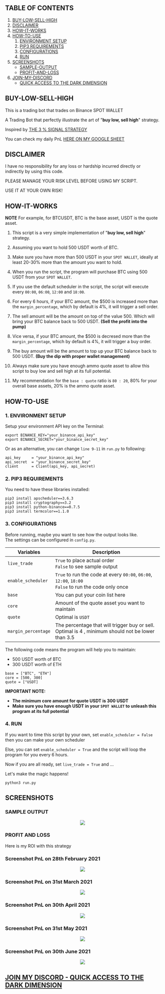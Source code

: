 ## TABLE OF CONTENTS

1. [BUY-LOW-SELL-HIGH](#buy_low_sell_high)
2. [DISCLAIMER](#hello_disclaimer)
3. [HOW-IT-WORKS](#how_it_works)
4. [HOW-TO-USE](#how_to_use)
    1. [ENVIRONMENT SETUP](#environment_setup)
    2. [PIP3 REQUIREMENTS](#pip3_requirements)
    3. [CONFIGURATIONS](#configurations)
    4. [RUN](#run)
5. [SCREENSHOTS](#hello_screenshots)
    - [SAMPLE-OUTPUT](#sample_output)
    - [PROFIT-AND-LOSS](#profit_and_loss)
6. [JOIN-MY-DISCORD](#discord)
    - [QUICK ACCESS TO THE DARK DIMENSION](https://discord.gg/r4TnhcdqmT)

<a name="buy_low_sell_high"></a>
## BUY-LOW-SELL-HIGH
This is a trading bot that trades on Binance SPOT WALLET

A Trading Bot that perfectly illustrate the art of "**buy low, sell high**" strategy.

Inspired by [THE 3 % SIGNAL STRATEGY](https://medium.com/@Grandecoffee/how-to-never-lose-money-in-the-stock-market-again-2a1f48c86c45)  

You can check my daily PnL [HERE ON MY GOOGLE SHEET](https://docs.google.com/spreadsheets/d/1VsOY7B7WWT0D67ifggpbsdHrQEegl0DaXHfWhsx--tY/edit#gid=103443936)  

<a name="hello_disclaimer"></a>
## DISCLAIMER
I have no responsibility for any loss or hardship incurred directly or indirectly by using this code.

PLEASE MANAGE YOUR RISK LEVEL BEFORE USING MY SCRIPT.

USE IT AT YOUR OWN RISK!

<a name="how_it_works"></a>
## HOW-IT-WORKS

**NOTE** For example, for BTCUSDT, BTC is the base asset, USDT is the quote asset.

1. This script is a very simple implementation of "**buy low, sell high**" strategy.

2. Assuming you want to hold 500 USDT worth of BTC.

3. Make sure you have more than 500 USDT in your `SPOT WALLET`, ideally at least 20-30% more than the amount you want to hold.

4. When you run the script, the program will purchase BTC using 500 USDT from your `SPOT WALLET`.

5. If you use the default scheduler in the script, the script will execute every `00:00`, `06:00`, `12:00` and `18:00`.

6. For every 6 hours, if your BTC amount, the $500 is increased more than the `margin_percentage`, which by default is 4%, it will trigger a sell order. 

7. The sell amount will be the amount on top of the value 500. Which will bring your BTC balance back to 500 USDT. **(Sell the profit into the pump)**

8. Vice versa, if your BTC amount, the $500 is decresed more than the `margin_percentage`, which by default is 4%, it will trigger a buy order.

9. The buy amount will be the amount to top up your BTC balance back to 500 USDT. **(Buy the dip with proper wallet management)**

10. Always make sure you have enough ammo quote asset to allow this script to buy low and sell high at its full potential. 

11. My recommendation for the `base : quote` ratio is `80 : 20`, 80% for your overall base assets, 20% is the ammo quote asset.

<a name="how_to_use"></a>
## HOW-TO-USE
<a name="environment_setup"></a>
### 1. ENVIRONMENT SETUP
Setup your environment API key on the Terminal:
```
export BINANCE_KEY="your_binance_api_key"
export BINANCE_SECRET="your_binance_secret_key"
```

Or as an alternative, you can change `line 9-11` in `run.py` to following: 
```
api_key     = "your_binance_api_key"
api_secret  = "your_binance_secret_key"
client      = Client(api_key, api_secret)
```

<a name="pip3_requirements"></a>
### 2. PIP3 REQUIREMENTS
You need to have these libraries installed:
```
pip3 install apscheduler==3.6.3
pip3 install cryptography==3.2 
pip3 install python-binance==0.7.5
pip3 install termcolor==1.1.0
```

<a name="configurations"></a>
### 3. CONFIGURATIONS
Before running, maybe you want to see how the output looks like.  
The settings can be configured in `config.py`.

| Variables           | Description                                                                                                |
| --------------------| -----------------------------------------------------------------------------------------------------------|
| `live_trade`        |`True` to place actual order <br /> `False` to see sample output                                            |
| `enable_scheduler`  |`True` to run the code at every `00:00`, `06:00`, `12:00`, `18:00` <br /> `False` to run the code only once |
| `base`              | You can put your coin list here                                                                            |
| `core`              | Amount of the quote asset you want to maintain                                                             |
| `quote`             | Optimal is `USDT`                                                                                          |
| `margin_percentage` | The percentage that will trigger buy or sell. <br /> Optimal is 4 , minimum should not be lower than 3.5   |

The following code means the program will help you to maintain:  
- 500 USDT worth of BTC
- 300 USDT worth of ETH
```
base = ["BTC", "ETH"]
core = [500, 300]
quote = ["USDT]
```
**IMPORTANT NOTE:**  
- **The minimum core amount for quote USDT is 300 USDT**
- **Make sure you have enough USDT in your `SPOT WALLET` to unleash this program at its full potential**

<a name="run"></a>
### 4. RUN
If you want to time this script by your own, set `enable_scheduler = False` then you can make your own scheduler

Else, you can set `enable_scheduler = True` and the script will loop the program for you every 6 hours.

Now if you are all ready, set `live_trade = True` and ...

Let's make the magic happens!
```
python3 run.py
```

<a name="hello_screenshots"></a>
## SCREENSHOTS

<a name="sample_output"></a>
### SAMPLE OUTPUT
<p align="center">
  <img src="screenshots/sample_output.png">
</p>

<a name="profit_and_loss"></a>
### PROFIT AND LOSS

Here is my ROI with this strategy

### Screenshot PnL on 28th February 2021
<p align="center">
  <img src="screenshots/Feb 2021.png">
</p>

### Screenshot PnL on 31st March 2021
<p align="center">
  <img src="screenshots/March 2021.png">
</p>

### Screenshot PnL on 30th April 2021
<p align="center">
  <img src="screenshots/April 2021.png">
</p>

### Screenshot PnL on 31st May 2021
<p align="center">
  <img src="screenshots/May 2021.png">
</p>

### Screenshot PnL on 30th June 2021
<p align="center">
  <img src="screenshots/June 2021.png">
</p>

<a name="discord"></a>
## [JOIN MY DISCORD - QUICK ACCESS TO THE DARK DIMENSION](https://discord.gg/r4TnhcdqmT)

